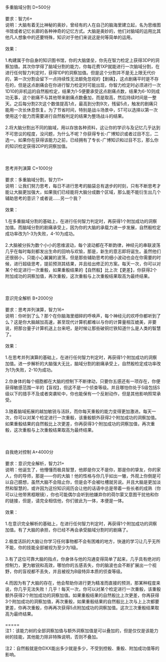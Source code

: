 <title>多重脑域分割</title>
<meta name="GENERATOR" content="WinCHM">
<meta http-equiv="Content-Type" content="text/html; charset=gb2312">
<br>多重脑域分割 D+500分 
<br>
<br>要求：智力6+ 
<br>说明：大脑有着无比神秘的奥妙，曾经有的人在自己的脑海里建立起，名为思维图书馆或者记忆长廊的各种神奇的记忆方式。大脑是奥妙的，他们对脑域的运用比其他凡人想象中的还要特殊，知识对于他们来说这是何等简单的运用。 
<br>
<br>效果： 
<br>
<br>1.构建属于你自身的知识图书馆，你的大脑堡垒，你先在智力检定上获得3DP的洞察加值。其次你学得了脑域分割的能力，你每花费1XP就能进行一次脑域分割，在进行任何智力判定时，获得1DP的洞察加值。但是这个分割并不是无上限无代价的，第一次分割会留下一点持续性无法额免忽视的【剧痛】，这点剧痛平时是不存在的，但是这点剧痛会在你进行智力检定时可能出现，你智力检定时必须进行一次1D10的非机运的自然骰检定，结果为1-5便要承受这点剧痛点数，结果为6-10则成功无事，这个剧痛不与其他带来剧痛点数叠加，而是取高，然后持续时间是一整天。之后每分割2次这个数值提高1点，最高到分割9次，残留5点，触发的剧痛只能用一次长休息恢复。为了节省时间，特别是战斗场景中，ST可以选择以第一次使用这个能力而需要进行自然骰判定的结果为整场战斗的结果。 
<br>
<br>2.将大脑分割出不同的脑域，用以存放各种资料，这让你的学识与及记忆几乎达到不可思议的程度，没问题，为什么不呢？你获得专长-广博知识或者过目不忘，二选一。如果你在获得该能力之前，已经拥有了专长-广博知识和过目不忘，那么你的知识检定获得2DP的洞察加值。 
<br>
<br>
<br>
<br>思考并列演算 C+1000分 
<br>
<br>要求：多重脑域分割，智力11+ 
<br>说明：让我们努力思考，每日不进行思考的脑袋总有退步的时刻，只有不断思考才能让大脑更加强大，如果我们已经能将大脑分成数个区域，那么能不能衍生出几个辅助思考的意识？或者说……另一个我？ 
<br>
<br>效果： 
<br>
<br>1.在多重脑域分割的基础上，在进行任何智力判定时，再获得1个附加成功的洞察加值。而脑域分割的剧痛承受上，因为你的大脑的承载力进一步发展，自然骰检定成功率改为1-3为失败，4-10为成功。 
<br>
<br>2.大脑被分拆为数个小小的思维波动，每个波动都在不断韵律，神经元的串联波荡几乎在每时每刻都发出生命的回响与欢愉，那是，新生的意志即将诞生。虽然他们还很弱小，只能小心翼翼的波荡，但是那些辅助思考的细小波动也会在你需要的时候，进行超级思考，提前预测其结果，并且给出修正的方案。每天一次，你可以对某个检定进行一次重骰，如果重骰结果的【自然骰】比上次【更差】，你获得2个附加成功的洞察加值，再次重骰，这次重骰与上次重骰结果取高为最终结果。 
<br>
<br>
<br>
<br>意识完全解析 B+2000分 
<br>
<br>要求：思考并列演算，智力16+ 
<br>说明：你听到了么？那个在你脑海里细碎的呼唤声，每个神经元的欢呼你都听到了么？这是你大脑越加高速，甚至现代计算机都难以与你的计算量相互媲美，非要说，把那台量子计算机送上台来吧，是时候让那些破铜烂铁知道什么是人类的智慧了。 
<br>
<br>效果： 
<br>
<br>1.在思考并列演算的基础上，在进行任何智力判定时，再获得1个附加成功的洞察加值。进一步解析的大脑强大无比，脑域分割的剧痛承受上，自然骰检定成功率改为1为失败，2-10为成功。 
<br>
<br>2.你身体的每个细胞都在大脑的控制下不断律动，只要你五感还有一项存在，你便获得敏感范围一半的【盲视】，但这不是一个侦查等级。并且哪怕你处于S级包括S级以下的措手不及或者突袭轮中，你也能保有一个反射动作，但是其他影响照常承受。 
<br>
<br>3.随着脑域拓展的越加敏锐与活跃，而你每天重骰的能力变得更加激进。每天一次，你可以对某个检定进行一次重骰，该重骰额外获得2个附加成功的洞察加值。如果重骰结果的自然骰比上次更差，你再获得3个附加成功的洞察加值，再次重骰，这次重骰与上次重骰结果取高为最终结果。 
<br>
<br>
<br>
<br>自我绝对控制 A+4000分 
<br>
<br>要求：意识完全解析，智力21+ 
<br>说明：他诞生了，他懵懂而极具智慧，他即是你又不是你，那是你的挚友，你的家人，你的导师，那是——你的大脑！他的性格与你几乎如出一辙，外观上你倒是可以自己臆想，虽然大脑不会阻止你，但是会不会被吐槽就另说。并且大脑是更加淡然和智慧的，或许因为这份知识阅历会让他的话语中总是带着一些长者的成熟（你可以让他带黑框眼镜），你也可能偶尔会听到他嫌弃你的荷尔蒙又意图干扰他和你的链接，但是，请完全相信他，你们彼此为一体，本便是一体。 
<br>
<br>效果： 
<br>
<br>1.在意识完全解析的基础上，在进行任何智力判定时，再获得1个附加成功的洞察加值。有了大脑的承担，你已经不再会承受脑域分割时的剧痛了。 
<br>
<br>2.极度活跃的大脑让你学习任何事物都不会有困难的地方，快速的学习让几乎无所不能，你的技能全部被视为至少为1级。 
<br>
<br>3.有了这位可靠大脑的指点，你身体与他的沟通变得简单了起来，几乎具有绝对的控制力，更为敏锐和高效，哪怕你的五感丢失，你的脑波也会不断扩展出一个视野，你的盲视都不丢失，并且被视为B级特异本质的侦查等级。 
<br>
<br>4.而因为有了大脑的存在，他会帮助你进行更为精准而直接的预测，那某种程度来说，你几乎无法失败！几乎！每天一次，你可以对某个检定进行一次重骰，该重骰额外获得2个附加成功的洞察加值。如果重骰结果的自然骰比上次更差，你再获得3个附加成功的洞察加值，再次重骰，如果重骰结果的自然骰比上次与上上次都要更差，你再次重骰，你再再次获得5点附加成功的洞察加值。这次三次重骰结果取高为最终结果。 
<br>
<br>===== 
<br>注1：该能力树的全部洞察加值与额外洞察加值是可以叠加的，但是仅仅是该能力树的技能，其他能力除非特殊说明，否则不叠加。 
<br>
<br>注2：自然骰就是你DXX能出多少就是多少，不受到控骰、重骰、附加成功值等的影响。 